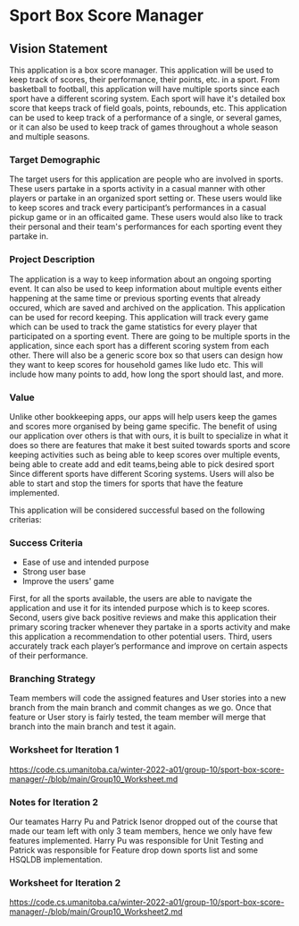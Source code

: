 # Sport Box Score Manager

## Vision Statement
This application is a box score manager. This application will be used to keep track of scores, their performance, their points, etc. in a sport. From basketball to football, this application will have multiple sports since each sport have a different scoring system. Each sport will have it's detailed box score that keeps track of field goals, points, rebounds, etc. This application can be used to keep track of a performance of a single, or several games, or it can also be used to keep track of games throughout a whole season and multiple seasons.

### Target Demographic
The target users for this application are people who are involved in sports. These users partake in a sports activity in a casual manner with other players or partake in an organized sport setting or. These users would like to keep scores and track every participant’s performances in a casual pickup game or in an officaited game. These users would also like to track their personal and their team's performances for each sporting event they partake in.

### Project Description
The application is a way to keep information about an ongoing sporting event. It can also be used to keep information about multiple events either happening at the same time or previous sporting events that already occured, which are saved and archived on the application. This application can be used for record keeping. This application will track every game which can be used to track the game statistics for every player that participated on a sporting event. There are going to be multiple sports in the application, since each sport has a different scoring system from each other.
There will also be a generic score box so that users can design how they want to keep scores for household games like ludo etc. This will include how many points to add, how long the sport should last, and more.

### Value
Unlike other bookkeeping apps, our apps will help users keep the games and scores more organised by being game specific. 
The benefit of using our application over others is that with ours, it is built to specialize in what it does so there are features that make it best suited towards sports and score keeping activities such as being able to keep scores over multiple events, being able to create add and edit teams,being able to pick desired sport Since different sports have different Scoring systems. Users will also be able to start and stop the timers for sports that have the feature implemented.

This application will be considered successful based on the following criterias:

### Success Criteria
- Ease of use and intended purpose
- Strong user base
- Improve the users' game

First, for all the sports available, the users are able to navigate the application and use it for its intended purpose which is to keep scores. Second, users give back positive reviews and make this application their primary scoring tracker whenever they partake in a sports activity and make this application a recommendation to other potential users. Third, users accurately track each player’s performance and improve on certain aspects of their performance.

### Branching Strategy

Team members will code the assigned features and User stories into a new branch from the main branch and commit changes as we go. Once that feature or User story is fairly tested, the team member will merge that branch into the main branch and test it again.

### Worksheet for Iteration 1
https://code.cs.umanitoba.ca/winter-2022-a01/group-10/sport-box-score-manager/-/blob/main/Group10_Worksheet.md

### Notes for Iteration 2
Our teamates Harry Pu and Patrick Isenor dropped out of the course that made our team left with only 3 team members, hence we only have few features implemented. Harry Pu was responsible for Unit Testing and Patrick was responsible for Feature drop down sports list and some HSQLDB implementation.

### Worksheet for Iteration 2
https://code.cs.umanitoba.ca/winter-2022-a01/group-10/sport-box-score-manager/-/blob/main/Group10_Worksheet2.md
